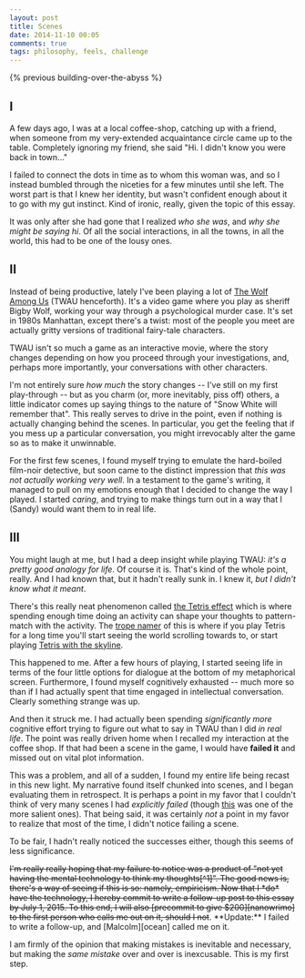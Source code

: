 ```yaml
---
layout: post
title: Scenes
date: 2014-11-10 00:05
comments: true
tags: philosophy, feels, challenge
---
```


{% previous building-over-the-abyss %}

## I

A few days ago, I was at a local coffee-shop, catching up with a friend, when
someone from my very-extended acquaintance circle came up to the table.
Completely ignoring my friend, she said "Hi. I didn't know you were back in
town..."

I failed to connect the dots in time as to whom this woman was, and so I instead
bumbled through the niceties for a few minutes until she left. The worst part is
that I knew her identity, but wasn't confident enough about it to go with my gut
instinct. Kind of ironic, really, given the topic of this essay.

It was only after she had gone that I realized *who she was*, and *why she might
be saying hi*. Of all the social interactions, in all the towns, in all the
world, this had to be one of the lousy ones.

<!--more-->



## II

Instead of being productive, lately I've been playing a lot of
[The Wolf Among Us][TWAU] (TWAU henceforth). It's a video game where you play as
sheriff Bigby Wolf, working your way through a psychological murder case. It's
set in 1980s Manhattan, except there's a twist: most of the people you meet
are actually gritty versions of traditional fairy-tale characters.

TWAU isn't so much a game as an interactive movie, where the story changes
depending on how you proceed through your investigations, and, perhaps more
importantly, your conversations with other characters.

I'm not entirely sure *how much* the story changes -- I've still on my first
play-through -- but as you charm (or, more inevitably, piss off) others,
a little indicator comes up saying things to the nature of "Snow White will
remember that". This really serves to drive in the point, even if nothing is
actually changing behind the scenes. In particular, you get the feeling that if
you mess up a particular conversation, you might irrevocably alter the game so
as to make it unwinnable.

For the first few scenes, I found myself trying to emulate the hard-boiled
film-noir detective, but soon came to the distinct impression that *this was not
actually working very well*. In a testament to the game's writing, it managed to
pull on my emotions enough that I decided to change the way I played. I started
*caring*, and trying to make things turn out in a way that I (Sandy) would want
them to in real life.

[TWAU]: http://en.wikipedia.org/wiki/The_Wolf_Among_Us



## III

You might laugh at me, but I had a deep insight while playing TWAU: *it's
a pretty good analogy for life*. Of course it is. That's kind of the whole
point, really. And I had known that, but it hadn't really sunk in. I knew it,
*but I didn't know what it meant*.

There's this really neat phenomenon called [the Tetris effect][tetris] which is
where spending enough time doing an activity can shape your thoughts to
pattern-match with the activity. The [trope namer][trope] of this is where if
you play Tetris for a long time you'll start seeing the world scrolling towards
to, or start playing [Tetris with the skyline][skyline].

This happened to me. After a few hours of playing, I started seeing life in
terms of the four little options for dialogue at the bottom of my metaphorical
screen. Furthermore, I found myself cognitively exhausted -- much more so than
if I had actually spent that time engaged in intellectual conversation. Clearly
something strange was up.

And then it struck me. I had actually been spending *significantly more*
cognitive effort trying to figure out what to say in TWAU than I did *in real
life*. The point was really driven home when I recalled my interaction at the
coffee shop. If that had been a scene in the game, I would have **failed it**
and missed out on vital plot information.

This was a problem, and all of a sudden, I found my entire life being recast in
this new light. My narrative found itself chunked into scenes, and I began
evaluating them in retrospect. It is perhaps a point in my favor that I couldn't
think of very many scenes I had *explicitly failed* (though [this][abyss] was
one of the more salient ones). That being said, it was certainly *not* a point
in my favor to realize that most of the time, I didn't notice failing a scene.

To be fair, I hadn't really noticed the successes either, though this seems of
less significance.

<p><del>I'm really really hoping that my failure to notice was a product of "not
yet having the mental technology to think my thoughts[^1]". The good news is,
there's a way of seeing if this is so: namely, empiricism. Now that I *do* have
the technology, I hereby commit to write a follow-up post to this essay by July
1, 2015. To this end, I will also [precommit to give $200][nanowrimo] to the
first person who calls me out on it, should I not</del>. **Update:** I failed to
write a follow-up, and [Malcolm][ocean] called me on it.</p>

[ocean]: http://malcolmocean.com/

I am firmly of the opinion that making mistakes is inevitable and necessary, but
making the *same mistake* over and over is inexcusable. This is my first step.

[tetris]: http://en.wikipedia.org/wiki/Tetris_effect
[trope]: http://tvtropes.org/pmwiki/pmwiki.php/Main/TropeNamers
[skyline]: https://www.google.com/search?q=skyline+tetris&source=lnms&tbm=isch&sa=X&ei=421gVJGSDpHSiQKVpIHYCA&ved=0CAgQ_AUoAQ&biw=1600&bih=840
[abyss]: /blog/building-over-the-abyss
[nanowrimo]: /blog/nanowrimo

[^1]: This is something I've been spending a lot of time thinking about lately.
Expect it to be a big upcoming topic on We Can Solve This.

